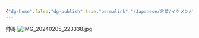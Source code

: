 ```yaml
---
{"dg-home":false,"dg-publish":true,"permalink":"/Japanese/言葉/イケメン/","dgPassFrontmatter":true}
---
```



帅哥
![IMG_20240205_223338.jpg](/img/user/resources/%E8%91%AC%E9%80%81%E3%81%AE%E3%83%95%E3%83%AA%E3%83%BC%E3%83%AC%E3%83%B3/IMG_20240205_223338.jpg)
